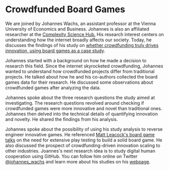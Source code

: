 # Crowdfunded Board Games

We are joined by Johannes Wachs, an assistant professor at the Vienna University of Economics and Business. Johannes is also an affiliated researcher at the [Complexity Science Hub.](https://www.csh.ac.at/) His research interest centers on understanding how the internet broadly affects our society. Today, he discusses the findings of his study on [whether crowdfunding truly drives innovation, using board games as a case study](https://arxiv.org/abs/2101.02683).

Johannes started with a background on how he made a decision to research this field. Since the internet skyrocketed crowdfunding, Johannes wanted to understand how crowdfunded projects differ from traditional projects. He talked about how he and his co-authors collected the board games data for their research. He discussed some observations about crowdfunded games after analyzing the data.

Johannes spoke about the three research questions the study aimed at investigating. The research questions revolved around checking if crowdfunded games were more innovative and novel than traditional ones. Johannes then delved into the technical details of quantifying innovation and novelty. He shared the findings from his analysis.

Johannes spoke about the possibility of using his study analysis to reverse engineer innovative games. He referenced [Matt Leacock's board game talks](https://www.leacock.com/talks) on the need for extensive play testing to build a solid board game. He also discussed the prospect of crowdfunding-driven innovation scaling to other industries. Joannes's next research idea is to study digital human cooperation using GitHub. You can follow him online on Twitter [@johannes_wachs](https://twitter.com/johannes_wachs) and learn more about his studies on his [webpage](https://johanneswachs.com/).